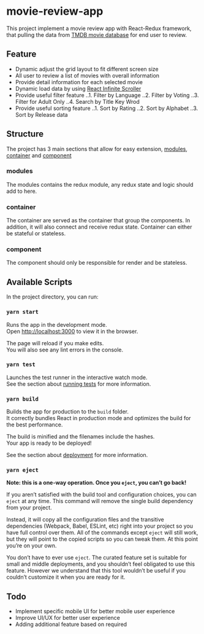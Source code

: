 # movie-review-app

This project implement a movie review app with React-Redux framework, that pulling the data from [TMDB movie database](https://www.themoviedb.org/documentation/api) for end user to review.

## Feature

- Dynamic adjust the grid layout to fit different screen size
- All user to review a list of movies with overall information
- Provide detail information for each selected movie
- Dynamic load data by using [React Infinite Scroller](https://www.npmjs.com/package/react-infinite-scroller)
- Provide useful filter feature
  ..1. Filter by Language
  ..2. Filter by Voting
  ..3. Filter for Adult Only
  ..4. Search by Title Key Wrod
- Provide useful sorting feature
  ..1. Sort by Rating
  ..2. Sort by Alphabet
  ..3. Sort by Release data

## Structure

The project has 3 main sections that allow for easy extension, [modules](https://github.com/Hjlxc/movie-review-app/tree/master/src/modules), [container](https://github.com/Hjlxc/movie-review-app/tree/master/src/container) and [component](https://github.com/Hjlxc/movie-review-app/tree/master/src/component)

### modules

The modules contains the redux module, any redux state and logic should add to here.

### container

The container are served as the container that group the components. In addition, it will also connect and receive redux state. Container can either be stateful or stateless.

### component

The component should only be responsible for render and be stateless.

## Available Scripts

In the project directory, you can run:

### `yarn start`

Runs the app in the development mode.<br />
Open [http://localhost:3000](http://localhost:3000) to view it in the browser.

The page will reload if you make edits.<br />
You will also see any lint errors in the console.

### `yarn test`

Launches the test runner in the interactive watch mode.<br />
See the section about [running tests](https://facebook.github.io/create-react-app/docs/running-tests) for more information.

### `yarn build`

Builds the app for production to the `build` folder.<br />
It correctly bundles React in production mode and optimizes the build for the best performance.

The build is minified and the filenames include the hashes.<br />
Your app is ready to be deployed!

See the section about [deployment](https://facebook.github.io/create-react-app/docs/deployment) for more information.

### `yarn eject`

**Note: this is a one-way operation. Once you `eject`, you can’t go back!**

If you aren’t satisfied with the build tool and configuration choices, you can `eject` at any time. This command will remove the single build dependency from your project.

Instead, it will copy all the configuration files and the transitive dependencies (Webpack, Babel, ESLint, etc) right into your project so you have full control over them. All of the commands except `eject` will still work, but they will point to the copied scripts so you can tweak them. At this point you’re on your own.

You don’t have to ever use `eject`. The curated feature set is suitable for small and middle deployments, and you shouldn’t feel obligated to use this feature. However we understand that this tool wouldn’t be useful if you couldn’t customize it when you are ready for it.

## Todo

- Implement specific mobile UI for better mobile user experience
- Improve UI/UX for better user experience
- Adding additional feature based on required
